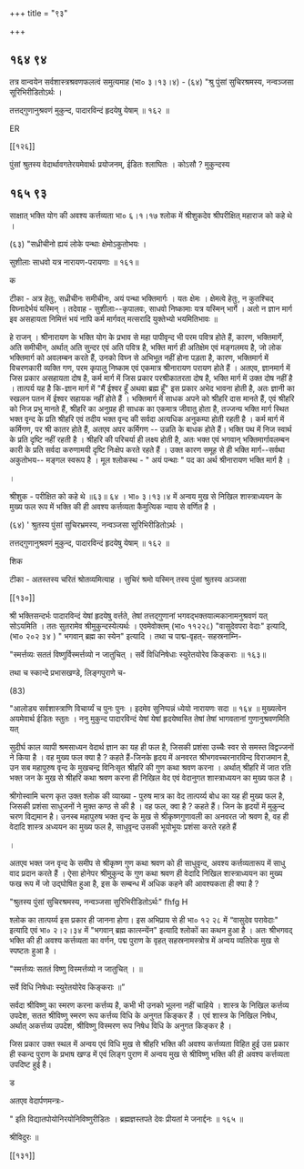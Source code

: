 +++
title = "९३"

+++


## १६४ ९४
तत्र वान्वयेन सर्वशास्त्रश्रवणफलत्वं समुत्यमाह (भा० ३।१३।४) - (६४) "श्रु पुंसां सुचिरश्रमस्य, नन्वञ्जसा सूरिभिरीडितोऽर्थः । 

तत्तद्गुणानुश्रवणं मुकुन्द, पादारविन्दं हृदयेषु येषाम् ॥ १६२ ॥ 

ER 

[[१२६]]

पुंसां श्रुतस्य वेदार्थावगतेरयमेवार्थः प्रयोजनम्, ईडितः श्लाघितः । कोऽसौ ? मुकुन्दस्य 


## १६५ ९३
साक्षात् भक्ति योग की अवश्य कर्त्तव्यता भा० ६।१।१७ श्लोक में श्रीशुकदेव श्रीपरीक्षित् महाराज को कहे थे । 

(६३) "सध्रीचीनो ह्ययं लोके पन्थाः क्षेमोऽकुतोभयः । 

सुशीलाः साधवो यत्र नारायण-परायणाः ॥ १६१॥ 

क 

टीका - अत्र हेतुः, सध्रीचीनः समीचीनः, अयं पन्था भक्तिमार्गः । यतः क्षेमः । क्षेमत्वे हेतुः, न कुतश्चिद् विघ्नादेर्भयं यस्मिन् । तदेवाह - सुशीलाः--कृपालवः, साधवो निष्कामाः यत्र यस्मिन् भार्गे । अतो न ज्ञान मार्ग इव असहायता निमित्तं भयं नापि कर्म मार्गवत् मत्सरादि युक्तेभ्यो भयमितिभावः ॥ 

हे राजन् । श्रीनारायण के भक्ति योग के प्रभाव से महा पापीवृन्द भी परम पवित्र होते हैं, कारण, भक्तिमार्गे, अति समीचीन, अर्थात् अति सुन्दर एवं अति पवित्र है, भक्ति मार्ग ही अतिक्षेम एवं मङ्गलमय है, जो लोक भक्तिमार्ग को अवलम्बन करते हैं, उनको विघ्न से अभिभूत नहीं होना पड़ता है, कारण, भक्तिमार्ग में विचरणकारी व्यक्ति गण, परम कृपालु निष्काम एवं एकमात्र श्रीनारायण परायण होते हैं । अतएव, ज्ञानमार्ग में जिस प्रकार असहायता दोष है, कर्म मार्ग में जिस प्रकार परश्रीकातरता दोष है, भक्ति मार्ग में उक्त दोष नहीं है । तात्पर्य यह है कि-ज्ञान मार्ग में "मैं ईश्वर हूँ अथवा ब्रह्म हूँ" इस प्रकार अभेद भावना होती है, अतः ज्ञानी का स्खलन पतन में ईश्वर सहायक नहीं होते हैं । भक्तिमार्ग में साधक अपने को श्रीहरि दास मानते हैं, एवं श्रीहरि को निज प्रभु मानते हैं, श्रीहरि का अनुग्रह ही साधक का एकमात्र जीवातु होता है, तज्जन्य भक्ति मार्ग स्थित भक्त वृन्द के प्रति श्रीहरि एवं तदीय भक्त वृन्द की सर्वदा अत्यधिक अनुकम्पा होती रहती है । कर्म मार्ग में कर्मिगण, पर श्री कातर होते हैं, अतएव अपर कर्मिगण -- उन्नति के बाधक होते हैं। भक्ति पथ में निज स्वार्थ के प्रति दृष्टि नहीं रहती है । श्रीहरि की परिचर्या ही लक्ष्य होती है, अतः भक्त एवं भगवान् भक्तिमार्गावलम्बन कारी के प्रति सर्वदा करुणामयी दृष्टि निःक्षेप करते रहते हैं । उक्त कारण समूह से ही भक्ति मार्ग--सर्वथा अकुतोभय-- मङ्गल स्वरूप है । मूल श्लोकस्थ - " अयं पन्थाः " पद का अर्थ श्रीनारायण भक्ति मार्ग है । 

। 

श्रीशुक - परीक्षित को कहे थे ॥६३॥ ६४ । भा० ३।१३।४ में अन्वय मुख से निखिल शास्त्राध्ययन के मुख्य फल रूप में भक्ति की ही अवश्य कर्त्तव्यता कैमुत्यिक न्याय से वर्णित है । 

(६४) ' श्रुतस्य पुंसां सुचिरभ्रमस्य, नन्वञ्जसा सूरिभिरीडितोऽर्थः । 

तत्तद्गुणानुश्रवणं मुकुन्द, पादारविन्दं हृदयेषु येषाम् ॥ १६२ ॥ 

शिक 

टीका - अतस्तस्य चरितं श्रोतव्यमित्याह । सुचिरं श्रमो यस्मिन् तस्य पुंसां श्रुतस्य अञ्जसा 

[[१३०]] 

श्री भक्तिसन्दर्भः पादारविन्दं येषां हृदयेषु वर्त्तते, तेषां तत्तद्गुणानां भगवद्भक्तयात्मकानामनुश्रवणं यत् सोऽयमिति । ततः सुतरामेव श्रीमुकुन्दस्येत्यर्थः । एवमेवोक्तम् (भा० ११२२८) "वासुदेवपरा वेदाः" इत्यादि, (भा० २०२ ३४ ) " भगवान् ब्रह्म का स्येन" इत्यादि । तथा च पाद्म-वृहत्- सहस्रनाम्नि- 

"स्मर्त्तव्यः सततं विष्णुर्विस्मर्त्तव्यो न जातुचित् । सर्वे विधिनिषेधाः स्युरेतयोरेव किङ्कराः ॥ १६३॥ 

तथा च स्कान्दे प्रभासखण्डे, लिङ्गपुराणे च- 

(83) 

"आलोड्य सर्वशास्त्राणि विचार्य्यं च पुनः पुनः । इदमेव सुनिप्पन्नं ध्येयो नारायणः सदा ॥ १६४ ॥ मुख्यत्वेन अयमेवार्थ ईडितः स्तुतः । ननु मुकुन्द पादारविन्दं येषां येषां हृदयेष्वस्ति तेषां तेषां भागवतानां गुणानुश्रवणमिति यत् 

सुदीर्घ काल व्यापी श्रमसाध्यन वेदार्थ ज्ञान का यह ही फल है, जिसकी प्रशंसा उच्चैः स्वर से समस्त विद्वज्जनों ने किया है । वह मुख्य फल क्या है ? कहते हैं-जिनके हृदय में अनवरत श्रीभगवच्चरनारविन्द विराजमान है, उन सब महापुरुष वृन्द के मुखचन्द्र विनिःसृत श्रीहरि की गुण कथा श्रवण करना । अर्थात् श्रीहरि में जात रति भक्त जन के मुख से श्रीहरि कथा श्रवण करना ही निखिल वेद एवं वेदानुगत शास्त्राध्ययन का मुख्य फल है । 

श्रीगोस्वामि चरण कृत उक्त श्लोक की व्याख्या - पुरुष मात्र का वेद तात्पर्य्य बोध का यह ही मुख्य फल है, जिसकी प्रशंसा साधुजनों ने मुक्त कण्ठ से की है । वह फल, क्वा है ? कहते हैं। जिन के हृदयों में मुकुन्द चरण विद्यमान है। उनस्ब महापुरुष भक्त वृन्द के मुख से श्रीकृष्णगुणावली का अनवरत जो श्रवण है, वह ही वेदादि शास्त्र अध्ययन का मुख्य फल है, साधुवृन्द उसकी भूयोभूयः प्रशंसा करते रहते हैं 

। 

अतएव भक्त जन वृन्द के समीप से श्रीकृष्ण गुण कथा श्रवण को ही साधुवृन्द, अवश्य कर्त्तव्यतारूप में साधु वाद प्रदान करते हैं । ऐसा होनेपर श्रीमुकुन्द के गुण कथा श्रवण ही वेदादि निखिल शास्त्राध्ययन का मुख्य फख रूप में जो उद्घोषित हुआ है, इस के सम्बन्ध में अधिक कहने की आवश्यकता ही क्या है ? 

"श्रुतस्य पुंसां सुचिरश्रमस्य, नन्वञ्जसा सुरिभिरीडितोऽर्थः" fhfg H 

श्लोक का तात्पर्य्य इस प्रकार ही जानना होगा। इस अभिप्राय से ही भा० १२ २८ में “वासुदेव परावेदाः" इत्यादि एवं भा० २।२।३४ में "भगवान् ब्रह्म कात्स्न्येंन" इत्यादि श्लोकों का कथन हुआ है । अतः श्रीभगवद् भक्ति की ही अवश्य कर्त्तव्यता का वर्णन, पद्म पुराण के वृहत् सहस्रनामस्त्रोत्र में अन्वय व्यतिरेक मुख से स्पष्टतः हुआ है । 

"स्मर्त्तव्यः सततं विष्णु विस्मर्त्तव्यो न जातुचित् । ॥ 

सर्वे विधि निषेधाः स्युरेतयोरेव किङ्कराः ॥” 

सर्वदा श्रीविष्णु का स्मरण करना कर्त्तव्य है, कभी भी उनको भूलना नहीं चाहिये । शास्त्र के निखिल कर्त्तव्य उपदेश, सतत श्रीविष्णु स्मरण रूप कर्त्तव्य विधि के अनुगत किङ्कर हैं । एवं शास्त्र के निखिल निषेध, अर्थात् अकर्त्तव्य उपदेश, श्रीविष्णु विस्मरण रूप निषेध विधि के अनुगत किङ्कर है । 

जिस प्रकार उक्त स्थल में अन्वय एवं विधि मुख से श्रीहरि भक्ति की अवश्य कर्त्तव्यता विहित हुई उस प्रकार ही स्कन्द पुराण के प्रभाष खण्ड में एवं लिङ्ग पुराण में अन्वय मुख से श्रीविष्णु भक्ति की ही अवश्य कर्त्तव्यता उपदिष्ट हुई है। 

ड 



अतएव वेदार्पणमन्त्रः- 

" इति विद्यातपोयोनिरयोनिविष्णुरीडितः । ब्रह्मज्ञस्तपते देवः प्रीयतां मे जनार्द्दनः ॥ १६५ ॥ 

श्रीविदुरः ॥ 

[[१३१]]

